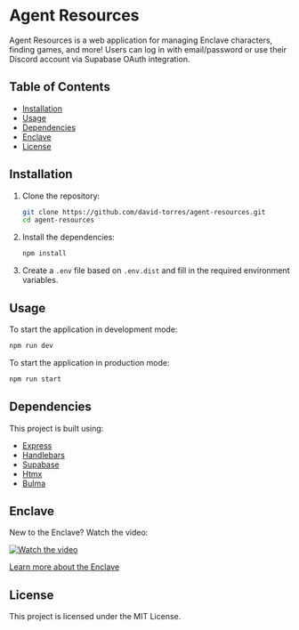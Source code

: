 # Agent Resources

Agent Resources is a web application for managing Enclave characters, finding
games, and more! Users can log in with email/password or use their Discord
account via Supabase OAuth integration.

## Table of Contents

- [Installation](#installation)
- [Usage](#usage)
- [Dependencies](#dependencies)
- [Enclave](#enclave)
- [License](#license)

## Installation

1. Clone the repository:
   ```sh
   git clone https://github.com/david-torres/agent-resources.git
   cd agent-resources
   ```

2. Install the dependencies:
   ```sh
   npm install
   ```

3. Create a `.env` file based on `.env.dist` and fill in the required
   environment variables.

## Usage

To start the application in development mode:

```sh
npm run dev
```

To start the application in production mode:

```sh
npm run start
```

## Dependencies

This project is built using:

- [Express](https://github.com/expressjs/express)
- [Handlebars](https://github.com/handlebars-lang/handlebars.js)
- [Supabase](https://github.com/supabase/supabase)
- [Htmx](https://github.com/bigskysoftware/htmx)
- [Bulma](https://github.com/jgthms/bulma)

## Enclave

New to the Enclave? Watch the video:

[![Watch the video](https://img.youtube.com/vi/aBVeIi6s6rE/0.jpg)](https://www.youtube.com/watch?v=aBVeIi6s6rE)

[Learn more about the Enclave](https://www.kickstarter.com/projects/757240159/enclave-a-tableless-roleplaying-game)


## License

This project is licensed under the MIT License.
